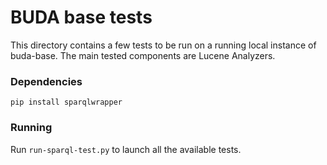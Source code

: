 # BUDA base tests

This directory contains a few tests to be run on a running local instance of buda-base. The main tested components are Lucene Analyzers.

### Dependencies

```
pip install sparqlwrapper
```

### Running

Run `run-sparql-test.py` to launch all the available tests.